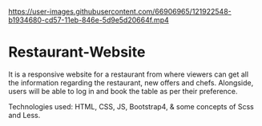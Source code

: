 

https://user-images.githubusercontent.com/66906965/121922548-b1934680-cd57-11eb-846e-5d9e5d20664f.mp4


# Restaurant-Website

It is a responsive website for a restaurant from where viewers can get all the information regarding the restaurant, new offers and chefs. Alongside, users will be able to log in and book the table as per their preference.

Technologies used: HTML, CSS, JS, Bootstrap4, & some concepts of Scss and Less.
